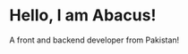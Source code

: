 <h1>
Hello, I am <span> Abacus! </span>
</h1>
<p> 
A front and backend developer from Pakistan!
</p>
